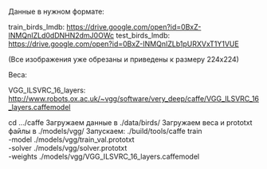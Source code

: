 Данные в нужном формате:

train_birds_lmdb: https://drive.google.com/open?id=0BxZ-INMQnIZLd0dDNHN2dmJ0OWc
test_birds_lmdb: https://drive.google.com/open?id=0BxZ-INMQnIZLb1pURXVxT1Y1VUE

(Все изображения уже обрезаны и приведены к размеру 224х224)

Веса: 

VGG_ILSVRC_16_layers: http://www.robots.ox.ac.uk/~vgg/software/very_deep/caffe/VGG_ILSVRC_16_layers.caffemodel

cd .../caffe
Загружаем данные в ./data/birds/
Загружаем веса и prototxt файлы в ./models/vgg/
Запускаем:  ./build/tools/caffe train \
            -model ./models/vgg/train_val.prototxt \
            -solver ./models/vgg/solver.prototxt \
            -weights ./models/vgg/VGG_ILSVRC_16_layers.caffemodel
